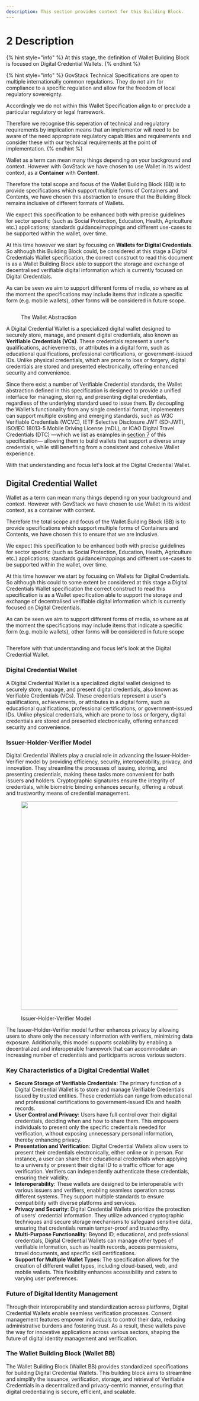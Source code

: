 ```yaml
---
description: This section provides context for this Building Block.
---
```


# 2 Description

{% hint style="info" %}
At this stage, the definition of Wallet Building Block is focused on Digital Credential Wallets.
{% endhint %}

{% hint style="info" %}
GovStack Technical Specifications are open to multiple internationally common regulations. They do not aim for compliance to a specific regulation and allow for the freedom of local regulatory sovereignty.

Accordingly we do not within this Wallet Specification align to or preclude a particular regulatory or legal framework.

Therefore we recognise this seperation of technical and regulatory requirements by implication means that an implementor will need to be aware of the need appropriate regulatory capabilities and requirements and consider these with our technical requirements at the point of implementation.
{% endhint %}

Wallet as a term can mean many things depending on your background and context. However with GovStack we have chosen to use Wallet in its widest context, as a **Container** with **Content**.

Therefore the total scope and focus of the Wallet Building Block (BB) is to provide specifications which support multiple forms of Containers and Contents, we have chosen this abstraction to ensure that the Building Block remains inclusive of different formats of Wallets.

We expect this specification to be enhanced both with precise guidelines for sector specific (such as Social Protection, Education, Health, Agriculture etc.) applications; standards guidance/mappings and different use-cases to be supported within the wallet, over time.

At this time however we start by focusing on **Wallets for Digital Credentials**. So although this Building Block could, be considered at this stage a Digital Credentials Wallet specification, the correct construct to read this document is as a Wallet Building Block able to support the storage and exchange of decentralised verifiable digital information which is currently focused on Digital Credentials.

As can be seen we aim to support different forms of media, so where as at the moment the specifications may include items that indicate a specific form (e.g. mobile wallets), other forms will be considered in future scope.

<figure><picture><source srcset=".gitbook/assets/wallet-abstraction-DARKMODE (3).png" media="(prefers-color-scheme: dark)"><img src=".gitbook/assets/wallet-abstraction (1).png" alt=""></picture><figcaption><p>The Wallet Abstraction</p></figcaption></figure>

A Digital Credential Wallet is a specialized digital wallet designed to securely store, manage, and present digital credentials, also known as **Verifiable Credentials (VCs)**. These credentials represent a user's qualifications, achievements, or attributes in a digital form, such as educational qualifications, professional certifications, or government-issued IDs. Unlike physical credentials, which are prone to loss or forgery, digital credentials are stored and presented electronically, offering enhanced security and convenience.

Since there exist a number of Verifiable Credential standards, the Wallet abstraction defined in this specification is designed to provide a unified interface for managing, storing, and presenting digital credentials, regardless of the underlying standard used to issue them. By decoupling the Wallet’s functionality from any single credential format, implementers can support multiple existing and emerging standards, such as W3C Verifiable Credentials (WCVC), IETF Selective Disclosure JWT (SD-JWT), ISO/IEC 18013-5 Mobile Driving License (mDL), or ICAO Digital Travel Credentials (DTC) —which we list as examples in [section 7](7-data-structures.md) of this specification— allowing them to build wallets that support a diverse array credentials, while still benefiting from a consistent and cohesive Wallet experience.

With that understanding and focus let's look at the Digital Credential Wallet.

## Digital Credential Wallet <a href="#digital-credential-wallet" id="digital-credential-wallet"></a>

Wallet as a term can mean many things depending on your background and context. However with GovStack we have chosen to use Wallet in its widest context, as a container with content.

Therefore the total scope and focus of the Wallet Building Block (BB) is to provide specifications which support multiple forms of Containers and Contents, we have chosen this to ensure that we are inclusive.

We expect this specification to be enhanced both with precise guidelines for sector specific (such as Social Protection, Education, Health, Agriculture etc.) applications; standards guidance/mappings and different use-cases to be supported within the wallet, over time.

At this time however we start by focusing on Wallets for Digital Credentials. So although this could to some extent be considered at this stage a Digital Credentials Wallet specification the correct construct to read this specification is as a Wallet specification able to support the storage and exchange of decentralised verifiable digital information which is currently focused on Digital Credentials.

As can be seen we aim to support different forms of media, so where as at the moment the specifications may include items that indicate a specific form (e.g. mobile wallets), other forms will be considered in future scope

<figure><img src=".gitbook/assets/Wallet BB Description Diagram 1.png" alt=""><figcaption></figcaption></figure>



Therefore with that understanding and focus let's look at the Digital Credential Wallet.

### Digital Credential Wallet

A Digital Credential Wallet is a specialized digital wallet designed to securely store, manage, and present digital credentials, also known as Verifiable Credentials (VCs). These credentials represent a user's qualifications, achievements, or attributes in a digital form, such as educational qualifications, professional certifications, or government-issued IDs. Unlike physical credentials, which are prone to loss or forgery, digital credentials are stored and presented electronically, offering enhanced security and convenience.

### Issuer-Holder-Verifier Model

Digital Credential Wallets play a crucial role in advancing the Issuer-Holder-Verifier model by providing efficiency, security, interoperability, privacy, and innovation. They streamline the processes of issuing, storing, and presenting credentials, making these tasks more convenient for both issuers and holders. Cryptographic signatures ensure the integrity of credentials, while biometric binding enhances security, offering a robust and trustworthy means of credential management.

<figure><img src=".gitbook/assets/Wallet Building Block-Page-7.png" alt="" width="563"><figcaption><p>Issuer-Holder-Verifier Model</p></figcaption></figure>

The Issuer-Holder-Verifier model further enhances privacy by allowing users to share only the necessary information with verifiers, minimizing data exposure. Additionally, this model supports scalability by enabling a decentralized and interoperable framework that can accommodate an increasing number of credentials and participants across various sectors.

### Key Characteristics of a Digital Credential Wallet

* **Secure Storage of Verifiable Credentials**: The primary function of a Digital Credential Wallet is to store and manage Verifiable Credentials issued by trusted entities. These credentials can range from educational and professional certifications to government-issued IDs and health records.
* **User Control and Privacy**: Users have full control over their digital credentials, deciding when and how to share them. This empowers individuals to present only the specific credentials needed for verification, without exposing unnecessary personal information, thereby enhancing privacy.
* **Presentation and Verification**: Digital Credential Wallets allow users to present their credentials electronically, either online or in person. For instance, a user can share their educational credentials when applying to a university or present their digital ID to a traffic officer for age verification. Verifiers can independently authenticate these credentials, ensuring their validity.
* **Interoperability**: These wallets are designed to be interoperable with various issuers and verifiers, enabling seamless operation across different systems. They support multiple standards to ensure compatibility with diverse platforms and services.
* **Privacy and Security**: Digital Credential Wallets prioritize the protection of users' credential information. They utilize advanced cryptographic techniques and secure storage mechanisms to safeguard sensitive data, ensuring that credentials remain tamper-proof and trustworthy.
* **Multi-Purpose Functionality**: Beyond ID, educational, and professional credentials, Digital Credential Wallets can manage other types of verifiable information, such as health records, access permissions, travel documents, and specific skill certifications.
* **Support for Multiple Wallet Types**: The specification allows for the creation of different wallet types, including cloud-based, web, and mobile wallets. This flexibility enhances accessibility and caters to varying user preferences.

### Future of Digital Identity Management

Through their interoperability and standardization across platforms, Digital Credential Wallets enable seamless verification processes. Consent management features empower individuals to control their data, reducing administrative burdens and fostering trust. As a result, these wallets pave the way for innovative applications across various sectors, shaping the future of digital identity management and verification.

### The Wallet Building Block (Wallet BB)

The Wallet Building Block (Wallet BB) provides standardized specifications for building Digital Credential Wallets. This building block aims to streamline and simplify the issuance, verification, storage, and retrieval of Verifiable Credentials in a decentralized and privacy-centric manner, ensuring that digital credentialing is secure, efficient, and scalable.
